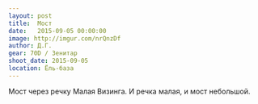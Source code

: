 ```yaml
---
layout: post
title:  Мост
date:   2015-09-05 00:00:00
image: http://imgur.com/nrQnzDf
author: Д.Г.
gear: 70D / Зенитар
shoot_date: 2015-09-05
location: Ёль-база
---
```


Мост через речку Малая Визинга. И речка малая, и мост небольшой.
